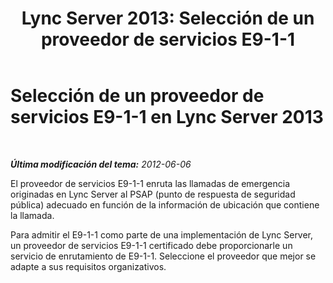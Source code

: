 ﻿---
title: 'Lync Server 2013: Selección de un proveedor de servicios E9-1-1'
TOCTitle: Selección de un proveedor de servicios E9-1-1
ms:assetid: 58bd6284-0bc0-420b-bc08-7035b348c03c
ms:mtpsurl: https://technet.microsoft.com/es-es/library/Gg398389(v=OCS.15)
ms:contentKeyID: 48275348
ms.date: 01/07/2017
mtps_version: v=OCS.15
ms.translationtype: HT
---

# Selección de un proveedor de servicios E9-1-1 en Lync Server 2013

 

_**Última modificación del tema:** 2012-06-06_

El proveedor de servicios E9-1-1 enruta las llamadas de emergencia originadas en Lync Server al PSAP (punto de respuesta de seguridad pública) adecuado en función de la información de ubicación que contiene la llamada.

Para admitir el E9-1-1 como parte de una implementación de Lync Server, un proveedor de servicios E9-1-1 certificado debe proporcionarle un servicio de enrutamiento de E9-1-1. Seleccione el proveedor que mejor se adapte a sus requisitos organizativos.

